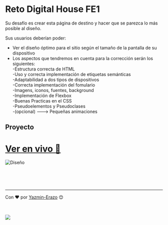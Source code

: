 # Reto Digital House FE1

Su desafío es crear esta página de destino y hacer que se parezca lo más posible al diseño.

Sus usuarios deberían poder:

- Ver el diseño óptimo para el sitio según el tamaño de la pantalla de su dispositivo
- Los aspectos que tendremos en cuenta para la corrección serán los siguientes:
         <br/>-Estructura correcta de HTML
         <br/>-Uso y correcta implementación de etiquetas semánticas
         <br/>-Adaptabilidad a dos tipos de dispositivos
         <br/>-Correcta implementación del fomulario
         <br/>-Imagens, iconos, fuentes, background
         <br/>-Implementación de Flexbox
         <br/>-Buenas Practicas en el CSS
         <br/>-Pseudoelementos y Pseudoclases 
         <br/>-(opcional) ---> Pequeñas animaciones


## Proyecto
# [Ver en vivo 🚀](https://yazmin-erazo.github.io/landing-page/)
![Diseño](https://user-images.githubusercontent.com/54871751/189164379-ec14c46a-093b-4f62-a71c-98bf0b2815e0.png)


<br/>
<br/>
<br/>

---
Con ❤️ por [Yazmin-Erazo](https://github.com/yazmin-erazo) 😊

<br/>
<br/>
<a href="https://www.linkedin.com/in/yazmin-erazo/" rel="nofollow">
    <img src="https://camo.githubusercontent.com/a493f6833f99fb3c85788d6d9305e6b7a42b838e5ee5d138fd9a8214a7e77472/68747470733a2f2f696d672e736869656c64732e696f2f62616467652f6c696e6b6564696e2d2532333030373742352e7376673f267374796c653d666f722d7468652d6261646765266c6f676f3d6c696e6b6564696e266c6f676f436f6c6f723d7768697465" data-canonical-src="https://img.shields.io/badge/linkedin-%230077B5.svg?&amp;style=for-the-badge&amp;logo=linkedin&amp;logoColor=white" style="max-width: 100%;">
 </a>
